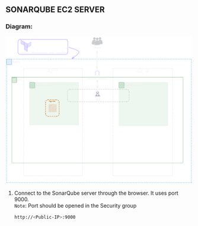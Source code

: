 ## SONARQUBE EC2 SERVER

### Diagram:
![architecture diagram](sonarqube-diagram.png)

1. Connect to the SonarQube server through the browser. It uses port 9000.   
   `Note`: Port should be opened in the Security group 
   ```bash
   http://<Public-IP>:9000
   ```